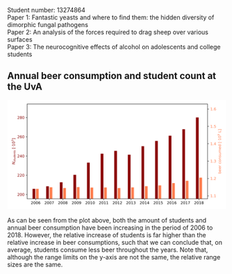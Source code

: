 <p>Student number: 13274864<br>
Paper 1: Fantastic yeasts and where to find them: the hidden diversity of dimorphic fungal pathogens<br>
Paper 2: An analysis of the forces required to drag sheep over various surfaces<br>
Paper 3: The neurocognitive effects of alcohol on adolescents and college students<br></p>

## Annual beer consumption and student count at the UvA
![alt text](plot.png)

<p>As can be seen from the plot above, both the amount of students and annual beer consumption have been increasing in the period of 2006 to 2018. However, the relative increase of students is far higher than the relative increase in beer consumptions, such that we can conclude that, on average, students consume less beer throughout the years. Note that, although the range limits on the y-axis are not the same, the relative range sizes are the same.</p>
